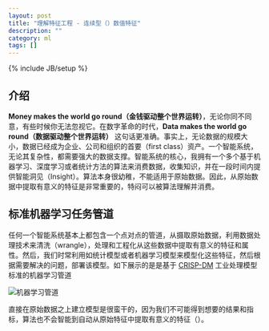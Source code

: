 ```yaml
---
layout: post
title: "理解特征工程 - 连续型（）数值特征"
description: ""
category: ml
tags: []
---
```

{% include JB/setup %}

## 介绍

**Money makes the world go round（金钱驱动整个世界运转）**，无论你同不同意，有些时候你无法忽视它。在数字革命的时代，**Data makes the world go round（数据驱动整个世界运转）** 这句话更准确。事实上，无论数据的规模大小，数据已经成为企业、公司和组织的首要（first class）资产。一个智能系统，无论其复杂性，都需要强大的数据支撑。智能系统的核心，我拥有一个多个基于机器学习、深度学习或者统计方法的算法来消费数据，收集知识，并在一段时间内提供智能洞见（Insight）。算法本身很幼稚，不能适用于原始数据。因此，从原始数据中提取有意义的特征是非常重要的，特闷可以被算法理解并消费。

## 标准机器学习任务管道

任何一个智能系统基本上都包含一个点对点的管道，从摄取原始数据，利用数据处理技术来清洗（wrangle），处理和工程化从这些数据中提取有意义的特征和属性。然后，我们时常利用如统计模型或者机器学习模型来模型化这些特征，然后根据需要解决的问题，部署该模型。如下展示的是是基于 [CRISP-DM](https://en.wikipedia.org/wiki/Cross-industry_standard_process_for_data_mining)  工业处理模型标准的机器学习管道

![机器学习管道](https://cdn-images-1.medium.com/max/1600/1*2T5rbjOBGVFdSvtlhCqlNg.png)

直接在原始数据之上建立模型是很蛮干的，因为我们不可能得到想要的结果和指标，算法也不会智能到自动从原始特征中提取有意义的特征（）。